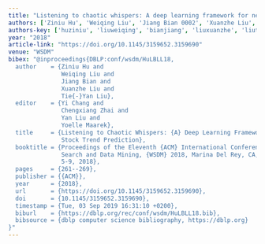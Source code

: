 ```yaml
---
title: "Listening to chaotic whispers: A deep learning framework for news-oriented stock trend prediction"
authors: ['Ziniu Hu', 'Weiqing Liu', 'Jiang Bian 0002', 'Xuanzhe Liu', 'Tie-Yan Liu']
authors-key: ['huziniu', 'liuweiqing', 'bianjiang', 'liuxuanzhe', 'liutieyan']
year: "2018"
article-link: "https://doi.org/10.1145/3159652.3159690"
venue: "WSDM"
bibex: "@inproceedings{DBLP:conf/wsdm/HuLBLL18,
  author    = {Ziniu Hu and
               Weiqing Liu and
               Jiang Bian and
               Xuanzhe Liu and
               Tie{-}Yan Liu},
  editor    = {Yi Chang and
               Chengxiang Zhai and
               Yan Liu and
               Yoelle Maarek},
  title     = {Listening to Chaotic Whispers: {A} Deep Learning Framework for News-oriented
               Stock Trend Prediction},
  booktitle = {Proceedings of the Eleventh {ACM} International Conference on Web
               Search and Data Mining, {WSDM} 2018, Marina Del Rey, CA, USA, February
               5-9, 2018},
  pages     = {261--269},
  publisher = {{ACM}},
  year      = {2018},
  url       = {https://doi.org/10.1145/3159652.3159690},
  doi       = {10.1145/3159652.3159690},
  timestamp = {Tue, 03 Sep 2019 16:31:10 +0200},
  biburl    = {https://dblp.org/rec/conf/wsdm/HuLBLL18.bib},
  bibsource = {dblp computer science bibliography, https://dblp.org}
}"
---
```

